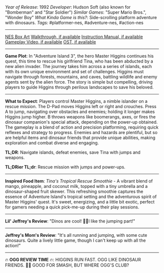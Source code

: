 *Year of Release*: 1992
*Developer*: Hudson Soft (also known for "Bomberman" and "Star Soldier")
*Similar Games*: "Super Mario Bros.", "Wonder Boy"
*What Kinda Game is this?*: Side-scrolling platform adventure with dinosaurs.
*Tags:* #platformer-nes, #adventure-nes, #action-nes

---
[NES Box Art](https://www.google.com/search?tbm=isch&q=NES+Box+Art+Adventure+Island+3) 
[Walkthrough, if available](https://www.google.com/search?q=Walkthrough+NES+Adventure+Island+3)
[Instruction Manual, if available](https://www.google.com/search?q=NES+Instruction+Manual+Adventure+Island+3)
[Gameplay Video, if available](https://www.youtube.com/results?search_query=gameplay+NES+Adventure+Island+3) 
[OST, if available](https://www.youtube.com/results?search_query=gameplay+NES+Adventure+Island+3+OST)

- - -
**Game Plot**: In "Adventure Island 3", the hero Master Higgins continues his quest, this time to rescue his girlfriend Tina, who has been abducted by a new alien invader. The journey takes him across a series of islands, each with its own unique environment and set of challenges. Higgins must navigate through forests, mountains, and caves, battling wildlife and enemy agents sent by the alien force. The story is simple but compelling, driving players to guide Higgins through perilous landscapes to save his beloved.

- - -
**What to Expect**: Players control Master Higgins, a nimble islander on a rescue mission. The D-Pad moves Higgins left or right and crouches. Press A to jump, navigating over obstacles and enemies; holding it longer makes Higgins jump higher. B throws weapons like boomerangs, axes, or fires the dinosaur companion's special attack, depending on the power-up obtained. The gameplay is a blend of action and precision platforming, requiring quick reflexes and strategy to progress. Enemies and hazards are plentiful, but so are helpful items and dinosaur friends that provide unique abilities, making exploration and combat diverse and engaging.

**TL;DR**: Navigate islands, defeat enemies, save Tina with jumps and weapons.

**TL;DRier TL;dr**: Rescue mission with jumps and power-ups.

---
**Inspired Food Item**: *Tina's Tropical Rescue Smoothie* - A vibrant blend of mango, pineapple, and coconut milk, topped with a tiny umbrella and a dinosaur-shaped fruit skewer. This refreshing smoothie captures the essence of Adventure Island's tropical setting and the adventurous spirit of Master Higgins' quest. It's sweet, energizing, and a little bit exotic, perfect for gamers needing a quick pick-me-up during their play sessions.

---
**Lil' Jeffrey's Review**: "Dinos are cool! 🦖🍍I like the jumping part!"

---
**Jeffrey's Mom's Review**: "It's all running and jumping, with some cute dinosaurs. Quite a lively little game, though I can't keep up with all the action!"

---
🔥 **OGG REVIEW TIME** 🔥: HIGGINS RUN FAST. OGG LIKE DINOSAUR FRIENDS. 🦖🔥 GOOD FOR SMASH, BUT WHERE OGG'S CLUB?